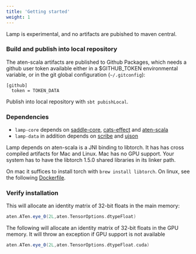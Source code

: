 ```yaml
---
title: 'Getting started'
weight: 1
---
```


Lamp is experimental, and no artifacts are pubished to maven central.

### Build and publish into local repository

The aten-scala artifacts are published to Github Packages, which needs a github user token available either in a $GITHUB_TOKEN environmental variable, or in the git global configuration (`~/.gitconfig`): 
```gitconfig
[github]
  token = TOKEN_DATA
```

Publish into local repository with `sbt pubishLocal`.

### Dependencies
- `lamp-core` depends on [saddle-core](https://github.com/pityka/saddle), [cats-effect](https://github.com/typelevel/cats-effect) and [aten-scala](https://github.com/pityka/aten-scala)
- `lamp-data` in addition depends on [scribe](https://github.com/outr/scribe) and [ujson](https://github.com/lihaoyi/upickle)

Lamp depends on aten-scala is a JNI binding to libtorch. It has has cross compiled artifacts for Mac and Linux. Mac has no GPU support. Your system has to have the libtorch 1.5.0 shared libraries in its linker path.

On mac it suffices to install torch with `brew install libtorch`.
On linux, see the following [Dockerfile](https://github.com/pityka/aten-scala/blob/master/docker-runtime/Dockerfile).

### Verify installation
This will allocate an identity matrix of 32-bit floats in the main memory:
```scala mdoc
aten.ATen.eye_0(2L,aten.TensorOptions.dtypeFloat)
```

The following will allocate an identity matrix of 32-bit floats in the GPU memory. It will throw an exception if GPU support is not available
```scala mdoc:compile-only
aten.ATen.eye_0(2L,aten.TensorOptions.dtypeFloat.cuda)
```